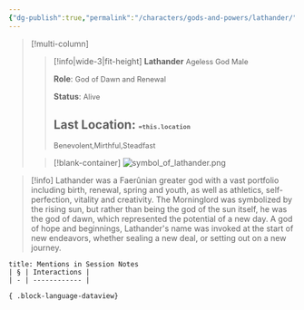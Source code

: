 ```yaml
---
{"dg-publish":true,"permalink":"/characters/gods-and-powers/lathander/"}
---
```


>[!multi-column]
>> [!info|wide-3|fit-height] **Lathander**
>> <span style="font-size: 0.8rem;">Ageless God Male</span>
>>
>>**Role**:
>><span style="font-size: 0.8rem;">God of Dawn and Renewal</span>
>>
>>**Status**:
>><span style="font-size: 0.8rem;">Alive</span> 
>>
>>**Last Location**:
>><span style="font-size: 0.8rem;">`=this.location`</span>
>>  ---
>>  <span style="font-size: 0.8rem;">Benevolent,Mirthful,Steadfast</span>
>
>> [!blank-container]
>> ![symbol_of_lathander.png](/img/user/_attachments/misc/symbol_of_lathander.png)
> 

>[!info]
>Lathander was a Faerûnian greater god with a vast portfolio including birth, renewal, spring and youth, as well as athletics, self-perfection, vitality and creativity. 
>The Morninglord was symbolized by the rising sun, but rather than being the god of the sun itself, he was the god of dawn, which represented the potential of a new day. 
>A god of hope and beginnings, Lathander's name was invoked at the start of new endeavors, whether sealing a new deal, or setting out on a new journey.

````ad-example
title: Mentions in Session Notes
| § | Interactions |
| - | ------------ |

{ .block-language-dataview}
````

